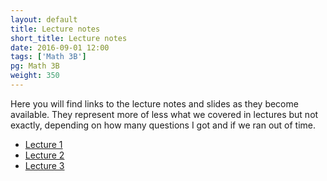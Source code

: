 ```yaml
---
layout: default
title: Lecture notes
short_title: Lecture notes
date: 2016-09-01 12:00
tags: ['Math 3B']
pg: Math 3B
weight: 350
---
```


Here you will find links to the lecture notes and slides as they become available. They represent more of less what we covered in lectures but not exactly, depending on how many questions I got and if we ran out of time.

- [Lecture 1](slides/lect1.pdf)
- [Lecture 2](slides/lect2.pdf)
- [Lecture 3](slides/lect3.pdf)
